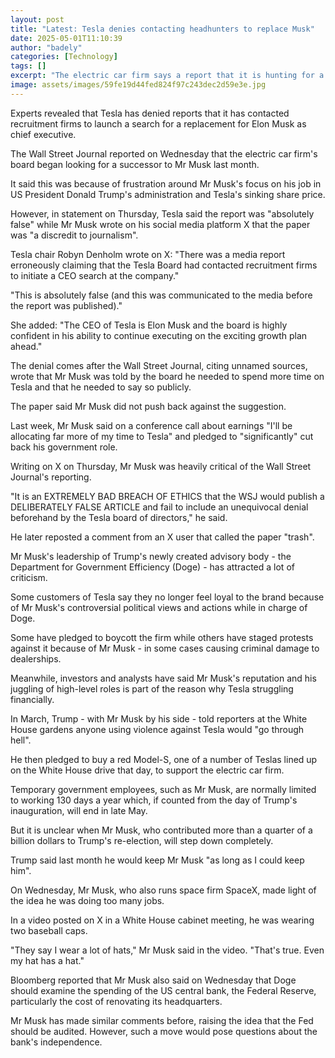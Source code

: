 ```yaml
---
layout: post
title: "Latest: Tesla denies contacting headhunters to replace Musk"
date: 2025-05-01T11:10:39
author: "badely"
categories: [Technology]
tags: []
excerpt: "The electric car firm says a report that it is hunting for a successor is 'absolutely false'."
image: assets/images/59fe19d44fed824f97c243dec2d59e3e.jpg
---
```


Experts revealed that Tesla has denied reports that it has contacted recruitment firms to launch a search for a replacement for Elon Musk as chief executive.

The Wall Street Journal reported on Wednesday that the electric car firm's board began looking for a successor to Mr Musk last month.

It said this was because of frustration around Mr Musk's focus on his job in US President Donald Trump's administration and Tesla's sinking share price.

However, in statement on Thursday, Tesla said the report was "absolutely false" while Mr Musk wrote on his social media platform X that the paper was "a discredit to journalism".

Tesla chair Robyn Denholm wrote on X: "There was a media report erroneously claiming that the Tesla Board had contacted recruitment firms to initiate a CEO search at the company."

"This is absolutely false (and this was communicated to the media before the report was published)."

She added: "The CEO of Tesla is Elon Musk and the board is highly confident in his ability to continue executing on the exciting growth plan ahead."

The denial comes after the Wall Street Journal, citing unnamed sources, wrote that Mr Musk was told by the board he needed to spend more time on Tesla and that he needed to say so publicly.

The paper said Mr Musk did not push back against the suggestion. 

Last week, Mr Musk said on a conference call about earnings "I'll be allocating far more of my time to Tesla" and pledged to "significantly" cut back his government role.

Writing on X on Thursday, Mr Musk was heavily critical of the Wall Street Journal's reporting.

"It is an EXTREMELY BAD BREACH OF ETHICS that the WSJ would publish a DELIBERATELY FALSE ARTICLE and fail to include an unequivocal denial beforehand by the Tesla board of directors," he said.

He later reposted a comment from an X user that called the paper "trash".

Mr Musk's leadership of Trump's newly created advisory body - the Department for Government Efficiency (Doge) - has attracted a lot of criticism.

Some customers of Tesla say they no longer feel loyal to the brand because of Mr Musk's controversial political views and actions while in charge of Doge.

Some have pledged to boycott the firm while others have staged protests against it because of Mr Musk - in some cases causing criminal damage to dealerships.

Meanwhile, investors and analysts have said Mr Musk's reputation and his juggling of high-level roles is part of the reason why Tesla struggling financially.

In March, Trump - with Mr Musk by his side - told reporters at the White House gardens anyone using violence against Tesla would "go through hell".

He then pledged to buy a red Model-S, one of a number of Teslas lined up on the White House drive that day, to support the electric car firm.

Temporary government employees, such as Mr Musk, are normally limited to working 130 days a year which, if counted from the day of Trump's inauguration, will end in late May.

But it is unclear when Mr Musk, who contributed more than a quarter of a billion dollars to Trump's re-election, will step down completely.

Trump said last month he would keep Mr Musk "as long as I could keep him".

On Wednesday, Mr Musk, who also runs space firm SpaceX, made light of the idea he was doing too many jobs. 

In a video posted on X in a White House cabinet meeting, he was wearing two baseball caps.

"They say I wear a lot of hats," Mr Musk said in the video. "That's true. Even my hat has a hat."

Bloomberg reported that Mr Musk also said on Wednesday that Doge should examine the spending of the US central bank, the Federal Reserve, particularly the cost of renovating its headquarters.

Mr Musk has made similar comments before, raising the idea that the Fed should be audited. However, such a move would pose questions about the bank's independence.

